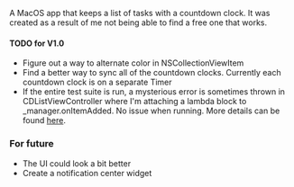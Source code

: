 A MacOS app that keeps a list of tasks with a countdown clock. It was created as a result of me not being able to find a free one that works.


#### TODO for V1.0

- Figure out a way to alternate color in NSCollectionViewItem
- Find a better way to sync all of the countdown clocks. Currently each countdown clock is on a separate Timer
- If the entire test suite is run, a mysterious error is sometimes thrown in CDListViewController where I'm attaching a lambda block to _manager.onItemAdded. No issue when running. More details can be found [here](https://stackoverflow.com/questions/47141143/cocoa-unittest-throws-error-for-object-0x600000001240-invalid-pointer-dequeued).

### For future
- The UI could look a bit better
- Create a notification center widget
